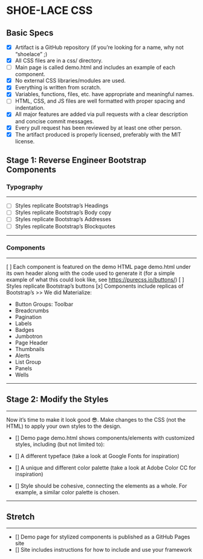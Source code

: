 # SHOE-LACE CSS


## Basic Specs

* [x] Artifact is a GitHub repository (if you’re looking for a name, why not “shoelace” ;)
* [x] All CSS files are in a css/ directory.
* [ ] Main page is called demo.html and includes an example of each component.
* [x] No external CSS libraries/modules are used.
* [x] Everything is written from scratch.
* [x] Variables, functions, files, etc. have appropriate and meaningful names.
* [ ] HTML, CSS, and JS files are well formatted with proper spacing and indentation.
* [x] All major features are added via pull requests with a clear description and concise commit messages.
* [x] Every pull request has been reviewed by at least one other person.
* [x] The artifact produced is properly licensed, preferably with the MIT license.

## Stage 1: Reverse Engineer Bootstrap Components


### Typography

___

* [ ] Styles replicate Bootstrap’s Headings
* [ ] Styles replicate Bootstrap’s Body copy
* [ ] Styles replicate Bootstrap’s Addresses
* [ ] Styles replicate Bootstrap’s Blockquotes

___

### Components

___

[ ] Each component is featured on the demo HTML page demo.html under its own header along with the code used to generate it (for a simple example of what this could look like, see https://purecss.io/buttons/)
[ ] Styles replicate Bootstrap’s buttons
[x] Components include replicas of Bootstrap’s >> We did Materialize:

* Button Groups: Toolbar
* Breadcrumbs
* Pagination
* Labels
* Badges
* Jumbotron
* Page Header
* Thumbnails
* Alerts
* List Group
* Panels
* Wells

____

## Stage 2: Modify the Styles

____

Now it’s time to make it look good 😎. Make changes to the CSS (not the HTML) to apply your own styles to the design.

* [] Demo page demo.html shows components/elements with customized styles, including (but not limited to):

* [] A different typeface (take a look at Google Fonts for inspiration)
* [] A unique and different color palette (take a look at Adobe Color CC for inspiration)
* [] Style should be cohesive, connecting the elements as a whole. For example, a similar color palette is chosen.

___

## Stretch

___


* [] Demo page for stylized components is published as a GitHub Pages site
* [] Site includes instructions for how to include and use your framework
